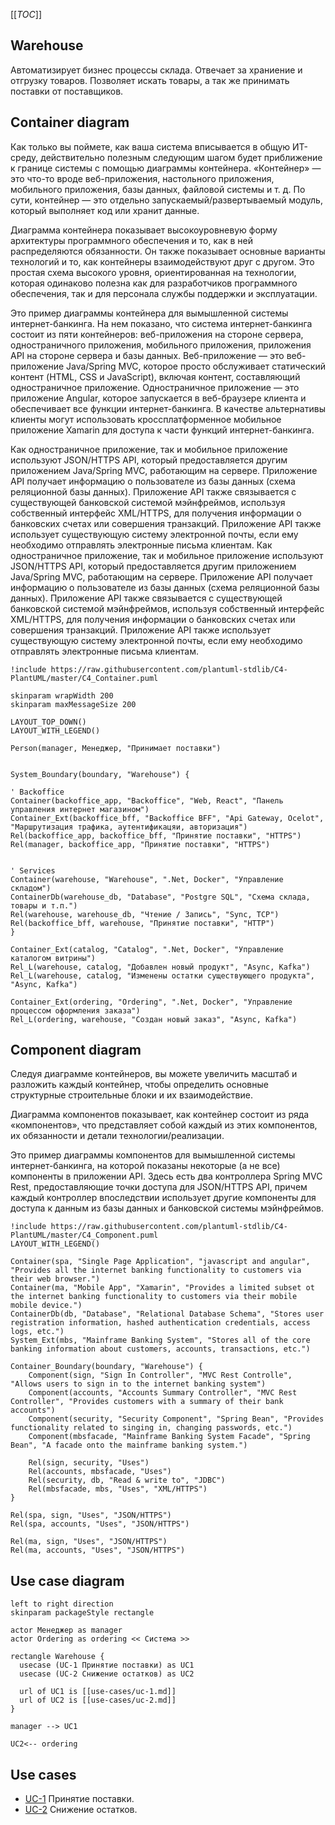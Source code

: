 [[_TOC_]]

## Warehouse
Автоматизирует бизнес процессы склада.
Отвечает за храниение и отгрузку товаров.
Позволяет искать товары, а так же принимать поставки от поставщиков.

## Container diagram
Как только вы поймете, как ваша система вписывается в общую ИТ-среду, действительно полезным следующим шагом будет приближение к границе системы с помощью диаграммы контейнера. «Контейнер» — это что-то вроде веб-приложения, настольного приложения, мобильного приложения, базы данных, файловой системы и т. д. По сути, контейнер — это отдельно запускаемый/развертываемый модуль, который выполняет код или хранит данные.

Диаграмма контейнера показывает высокоуровневую форму архитектуры программного обеспечения и то, как в ней распределяются обязанности. Он также показывает основные варианты технологий и то, как контейнеры взаимодействуют друг с другом. Это простая схема высокого уровня, ориентированная на технологии, которая одинаково полезна как для разработчиков программного обеспечения, так и для персонала службы поддержки и эксплуатации.

Это пример диаграммы контейнера для вымышленной системы интернет-банкинга. На нем показано, что система интернет-банкинга состоит из пяти контейнеров: веб-приложения на стороне сервера, одностраничного приложения, мобильного приложения, приложения API на стороне сервера и базы данных. Веб-приложение — это веб-приложение Java/Spring MVC, которое просто обслуживает статический контент (HTML, CSS и JavaScript), включая контент, составляющий одностраничное приложение. Одностраничное приложение — это приложение Angular, которое запускается в веб-браузере клиента и обеспечивает все функции интернет-банкинга. В качестве альтернативы клиенты могут использовать кроссплатформенное мобильное приложение Xamarin для доступа к части функций интернет-банкинга.

Как одностраничное приложение, так и мобильное приложение используют JSON/HTTPS API, который предоставляется другим приложением Java/Spring MVC, работающим на сервере. Приложение API получает информацию о пользователе из базы данных (схема реляционной базы данных). Приложение API также связывается с существующей банковской системой мэйнфреймов, используя собственный интерфейс XML/HTTPS, для получения информации о банковских счетах или совершения транзакций. Приложение API также использует существующую систему электронной почты, если ему необходимо отправлять электронные письма клиентам.
Как одностраничное приложение, так и мобильное приложение используют JSON/HTTPS API, который предоставляется другим приложением Java/Spring MVC, работающим на сервере. Приложение API получает информацию о пользователе из базы данных (схема реляционной базы данных). Приложение API также связывается с существующей банковской системой мэйнфреймов, используя собственный интерфейс XML/HTTPS, для получения информации о банковских счетах или совершения транзакций. Приложение API также использует существующую систему электронной почты, если ему необходимо отправлять электронные письма клиентам.

```plantuml
!include https://raw.githubusercontent.com/plantuml-stdlib/C4-PlantUML/master/C4_Container.puml

skinparam wrapWidth 200
skinparam maxMessageSize 200

LAYOUT_TOP_DOWN()
LAYOUT_WITH_LEGEND()

Person(manager, Менеджер, "Принимает поставки")


System_Boundary(boundary, "Warehouse") {

' Backoffice
Container(backoffice_app, "Backoffice", "Web, React", "Панель управления интернет магазином")  
Container_Ext(backoffice_bff, "Backoffice BFF", "Api Gateway, Ocelot", "Маршрутизация трафика, аутентификацяи, авторизация")
Rel(backoffice_app, backoffice_bff, "Принятие поставки", "HTTPS")
Rel(manager, backoffice_app, "Принятие поставки", "HTTPS")


' Services
Container(warehouse, "Warehouse", ".Net, Docker", "Управление складом")
ContainerDb(warehouse_db, "Database", "Postgre SQL", "Схема склада, товары и т.п.")
Rel(warehouse, warehouse_db, "Чтение / Запись", "Sync, TCP")
Rel(backoffice_bff, warehouse, "Принятие поставки", "HTTP")
}

Container_Ext(catalog, "Catalog", ".Net, Docker", "Управление каталогом витрины")
Rel_L(warehouse, catalog, "Добавлен новый продукт", "Async, Kafka")
Rel_L(warehouse, catalog, "Изменены остатки существующего продукта", "Async, Kafka")

Container_Ext(ordering, "Ordering", ".Net, Docker", "Управление процессом оформления заказа")
Rel_L(ordering, warehouse, "Cоздан новый заказ", "Async, Kafka")

```

## Component diagram
Следуя диаграмме контейнеров, вы можете увеличить масштаб и разложить каждый контейнер, чтобы определить основные структурные строительные блоки и их взаимодействие.

Диаграмма компонентов показывает, как контейнер состоит из ряда «компонентов», что представляет собой каждый из этих компонентов, их обязанности и детали технологии/реализации.

Это пример диаграммы компонентов для вымышленной системы интернет-банкинга, на которой показаны некоторые (а не все) компоненты в приложении API. Здесь есть два контроллера Spring MVC Rest, предоставляющие точки доступа для JSON/HTTPS API, причем каждый контроллер впоследствии использует другие компоненты для доступа к данным из базы данных и банковской системы мэйнфреймов.

```plantuml
!include https://raw.githubusercontent.com/plantuml-stdlib/C4-PlantUML/master/C4_Component.puml
LAYOUT_WITH_LEGEND()

Container(spa, "Single Page Application", "javascript and angular", "Provides all the internet banking functionality to customers via their web browser.")
Container(ma, "Mobile App", "Xamarin", "Provides a limited subset ot the internet banking functionality to customers via their mobile mobile device.")
ContainerDb(db, "Database", "Relational Database Schema", "Stores user registration information, hashed authentication credentials, access logs, etc.")
System_Ext(mbs, "Mainframe Banking System", "Stores all of the core banking information about customers, accounts, transactions, etc.")

Container_Boundary(boundary, "Warehouse") {
    Component(sign, "Sign In Controller", "MVC Rest Controlle", "Allows users to sign in to the internet banking system")
    Component(accounts, "Accounts Summary Controller", "MVC Rest Controller", "Provides customers with a summary of their bank accounts")
    Component(security, "Security Component", "Spring Bean", "Provides functionality related to singing in, changing passwords, etc.")
    Component(mbsfacade, "Mainframe Banking System Facade", "Spring Bean", "A facade onto the mainframe banking system.")

    Rel(sign, security, "Uses")
    Rel(accounts, mbsfacade, "Uses")
    Rel(security, db, "Read & write to", "JDBC")
    Rel(mbsfacade, mbs, "Uses", "XML/HTTPS")
}

Rel(spa, sign, "Uses", "JSON/HTTPS")
Rel(spa, accounts, "Uses", "JSON/HTTPS")

Rel(ma, sign, "Uses", "JSON/HTTPS")
Rel(ma, accounts, "Uses", "JSON/HTTPS")
```

## Use case diagram
```plantuml
left to right direction
skinparam packageStyle rectangle

actor Менеджер as manager
actor Ordering as ordering << Система >>

rectangle Warehouse {
  usecase (UC-1 Принятие поставки) as UC1
  usecase (UC-2 Снижение остатков) as UC2

  url of UC1 is [[use-cases/uc-1.md]]
  url of UC2 is [[use-cases/uc-2.md]]
}

manager --> UC1

UC2<-- ordering
```
## Use cases
- [UC-1](use-cases/uc-1.md) Принятие поставки.
- [UC-2](use-cases/uc-2.md) Снижение остатков.

